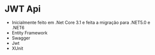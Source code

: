 # JWT Api
- Inicialmente feito em .Net Core 3.1 e feita a migração para .NET5.0 e .NET6
- Entity Framework
- Swagger
- Jwt
- XUnit
